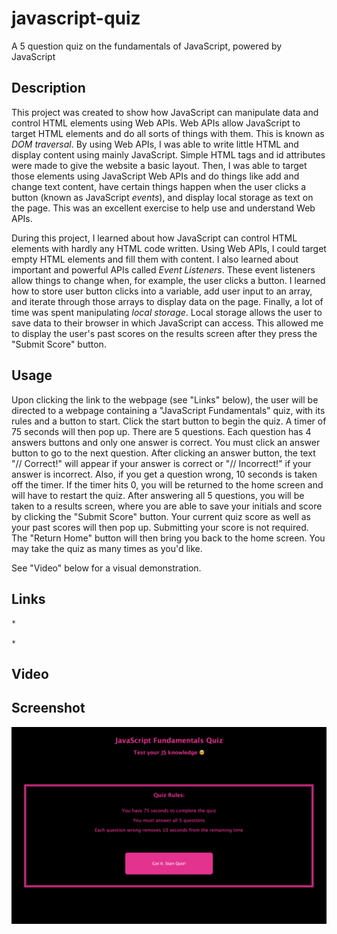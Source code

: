 # javascript-quiz
A 5 question quiz on the fundamentals of JavaScript, powered by JavaScript

## Description

This project was created to show how JavaScript can manipulate data and control HTML elements using Web APIs. Web APIs allow JavaScript to target HTML elements and do all sorts of things with them. This is known as *DOM traversal*. By using Web APIs, I was able to write little HTML and display content using mainly JavaScript. Simple HTML tags and id attributes were made to give the website a basic layout. Then, I was able to target those elements using JavaScript Web APIs and do things like add and change text content, have certain things happen when the user clicks a button (known as JavaScript *events*), and display local storage as text on the page. This was an excellent exercise to help use and understand Web APIs.

During this project, I learned about how JavaScript can control HTML elements with hardly any HTML code written. Using Web APIs, I could target empty HTML elements and fill them with content. I also learned about important and powerful APIs called *Event Listeners*. These event listeners allow things to change when, for example, the user clicks a button. I learned how to store user button clicks into a variable, add user input to an array, and iterate through those arrays to display data on the page. Finally, a lot of time was spent manipulating *local storage*. Local storage allows the user to save data to their browser in which JavaScript can access. This allowed me to display the user's past scores on the results screen after they press the "Submit Score" button.


## Usage

Upon clicking the link to the webpage (see "Links" below), the user will be directed to a webpage containing a "JavaScript Fundamentals" quiz, with its rules and a button to start. Click the start button to begin the quiz. A timer of 75 seconds will then pop up. There are 5 questions. Each question has 4 answers buttons and only one answer is correct. You must click an answer button to go to the next question. After clicking an answer button, the text "// Correct!" will appear if your answer is correct or "// Incorrect!" if your answer is incorrect. Also, if you get a question wrong, 10 seconds is taken off the timer. If the timer hits 0, you will be returned to the home screen and will have to restart the quiz. After answering all 5 questions, you will be taken to a results screen, where you are able to save your initials and score by clicking the "Submit Score" button. Your current quiz score as well as your past scores will then pop up. Submitting your score is not required. The "Return Home" button will then bring you back to the home screen. You may take the quiz as many times as you'd like.

See "Video" below for a visual demonstration.

## Links 

    * 

    *

## Video


## Screenshot

![alt text](img/quiz-site-pic.png)